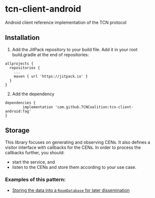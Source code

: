 # tcn-client-android
Android client reference implementation of the TCN protocol

## Installation
1. Add the JitPack repository to your build file. Add it in your root build.gradle at the end of repositories:
```
allprojects {
  repositories {
    ...
    maven { url 'https://jitpack.io' }
  }
}
```
2. Add the dependency
```
dependencies {
        implementation 'com.github.TCNCoalition:tcn-client-android:Tag'
}
```
## Storage

This library focuses on generating and observing CENs. It also defines a visitor interface with callbacks for the CENs. In order to process the callbacks further, you should:
- start the service, and
- listen to the CENs and store them according to your use case.

### Examples of this pattern:

- [Storing the data into a `RoomDatabase` for later dissemination](https://github.com/covid19risk/covidwatch-android/blob/82d26d726c083cebcd0d7951f5c1b0febc4fd999/app/src/main/java/org/covidwatch/android/ble/BluetoothManager.kt#L146)
